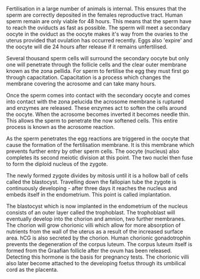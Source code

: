 Fertilisation in a large number of animals is internal. This ensures that the sperm are correctly deposited in the females reproductive tract. Human sperm remain are only viable for 48 hours. This means that the sperm have to reach the oviducts as fast as possible. The sperm will meet a secondary oocyte in the oviduct as the oocyte makes it's way from the ovaries to the uterus provided that ovulation has occurred recently. Eggs also 'expire' and the oocyte will die 24 hours after release if it remains unfertilised.

Several thousand sperm cells will surround the secondary oocyte but only one will penetrate through the follicle cells and the clear outer membrane known as the zona pellida. For sperm to fertilise the egg they must first go through capacitation. Capacitation is a process which changes the membrane covering the acrosome and can take many hours.

Once the sperm comes into contact with the secondary oocyte and comes into contact with the zona pelucida the acrosome membrane is ruptured and enzymes are released. These enzymes act to soften the cells around the oocyte. When the acrosome becomes inverted it becomes needle thin. This allows the sperm to penetrate the now softened cells. This entire process is known as the acrosome reaction.

As the sperm penetrates the egg reactions are triggered in the oocyte that cause the formation of the fertilisation membrane. It is this membrane which prevents further entry by other sperm cells. The oocyte (nucleus) also completes its second meiotic division at this point. The two nuclei then fuse to form the diploid nucleus of the zygote.

The newly formed zygote divides by mitosis until it is a hollow ball of cells called the blastocyst. Travelling down the fallopian tube the zygote is continuously developing - after three days it reaches the nucleus and embeds itself in the endometrium. This point is called implantation.

The blastocyst which is now implanted in the endometrium of the nucleus consists of an outer layer called the trophoblast. The trophoblast will eventually develop into the chorion and amnion, two further membranes. The chorion will grow chorionic villi which allow for more absorption of nutrients from the wall of the uterus as a result of the increased surface area. hCG is also secreted by the chorion. Human chorionic gonadotrophin prevents the degeneration of the corpus luteum. The corpus luteum itself is formed from the Graafian follicle after the ovum has been released. Detecting this hormone is the basis for pregnancy tests. The chorionic villi also later become attached to the developing foetus through its umbilical cord as the placenta.